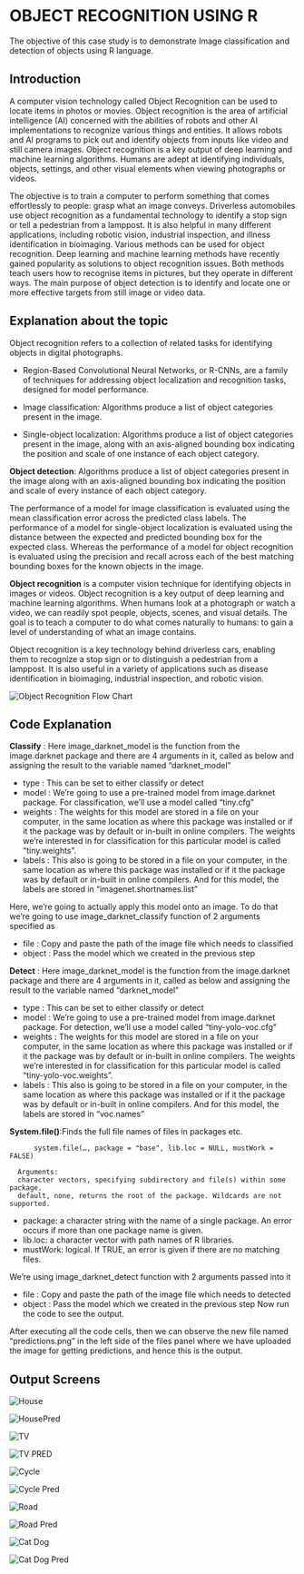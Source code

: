 
# OBJECT RECOGNITION USING R

The objective of this case study is to demonstrate Image classification and detection of objects using R language. 


## Introduction
A computer vision technology called Object Recognition can be used to locate items in photos or movies. Object recognition is the area of artificial intelligence (AI) concerned with the abilities of robots and other AI implementations to recognize various things and entities. It allows robots and AI programs to pick out and identify objects from inputs like video and still camera images. Object recognition is a key output of deep learning and machine learning algorithms. Humans are adept at identifying individuals, objects, settings, and other visual elements when viewing photographs or videos. 

The objective is to train a computer to perform something that comes effortlessly to people: grasp what an image conveys. Driverless automobiles use object recognition as a fundamental technology to identify a stop sign or tell a pedestrian from a lamppost. It is also helpful in many different applications, including robotic vision, industrial inspection, and illness identification in bioimaging. Various methods can be used for object recognition. Deep learning and machine learning methods have recently gained popularity as solutions to object recognition issues. Both methods teach users how to recognise items in pictures, but they operate in different ways. The main purpose of object detection is to identify and locate one or more effective targets from still image or video data. 

## Explanation about the topic
Object recognition  refers to a collection of related tasks for identifying objects in digital photographs.

- Region-Based Convolutional Neural Networks, or R-CNNs, are a family of techniques for addressing object localization and recognition tasks, designed for model performance.

- Image classification: Algorithms produce a list of object categories present in the image.

- Single-object localization: Algorithms produce a list of object categories present in the image, along with an axis-aligned bounding box indicating the position and scale of one instance of each object category.


**Object detection**: Algorithms produce a list of object categories present in the image along with an axis-aligned bounding box indicating the position and scale of every instance of each object category.

The performance of a model for image classification is evaluated using the mean classification error across the predicted class labels. The performance of a model for single-object localization is evaluated using the distance between the expected and predicted bounding box for the expected class. Whereas the performance of a model for object recognition is evaluated using the precision and recall across each of the best matching bounding boxes for the known objects in the image.

**Object recognition** is a computer vision technique for identifying objects in images or videos. Object recognition is a key output of deep learning and machine learning algorithms. When humans look at a photograph or watch a video, we can readily spot people, objects, scenes, and visual details. The goal is to teach a computer to do what comes naturally to humans: to gain a level of understanding of what an image contains.

Object recognition is a key technology behind driverless cars, enabling them to recognize a stop sign or to distinguish a pedestrian from a lamppost. It is also useful in a variety of applications such as disease identification in bioimaging, industrial inspection, and robotic vision.

![Object Recognition Flow Chart](https://i.postimg.cc/d3PxJVPm/1.png)


## Code Explanation
**Classify** : Here image_darknet_model is the function from the image.darknet package and there are 4 arguments in it, called as below and assigning the result to the variable named “darknet_model”

- type : This can be set to either classify or detect
- model : We’re going to use a pre-trained model from image.darknet package. For classification, we’ll use a model called “tiny.cfg”
- weights : The weights for this model are stored in a file on your computer, in the same location as where this package was installed or if it the package was by default or in-built in online compilers. The weights we’re interested in for classification for this particular model is called “tiny.weights”.
- labels : This also is going to be stored in a file on your computer, in the same location as where this package was installed or if it the package was by default or in-built in online compilers. And for this model, the labels are stored in “imagenet.shortnames.list”

Here, we’re going to actually apply this model onto an image. To do that we’re going to use image_darknet_classify function of 2 arguments specified as
- file :  Copy and paste the path of the image file which needs to classified
- object : Pass the model which we created in the previous step

**Detect** : Here image_darknet_model is the function from the image.darknet package and there are 4 arguments in it, called as below and assigning the result to the variable named “darknet_model”

- type : This can be set to either classify or detect
- model : We’re going to use a pre-trained model from image.darknet package. For detection, we’ll use a model called “tiny-yolo-voc.cfg”
- weights : The weights for this model are stored in a file on your computer, in the same location as where this package was installed or if it the package was by default or in-built in online compilers. The weights we’re interested in for classification for this particular model is called “tiny-yolo-voc.weights”.
- labels : This also is going to be stored in a file on your computer, in the same location as where this package was installed or if it the package was by default or in-built in online compilers. And for this model, the labels are stored in “voc.names”

**System.file()**:Finds the full file names of files in packages etc.

          system.file(…, package = "base", lib.loc = NULL, mustWork = FALSE)

      Arguments:
      character vectors, specifying subdirectory and file(s) within some package.
      default, none, returns the root of the package. Wildcards are not supported.

- package: a character string with the name of a single package. An error occurs if more than one package name is given.
- lib.loc: a character vector with path names of R libraries. 
- mustWork: logical. If TRUE, an error is given if there are no matching files.

We’re using image_darknet_detect function with 2 arguments passed into it

- file :  Copy and paste the path of the image file which needs to detected
- object : Pass the model which we created in the previous step
Now run the code to see the output.

After executing all the code cells, then we can observe the new file named “predictions.png”  in the left side of the files panel where we have uploaded the image for getting predictions, and hence this is the output.

## Output Screens
![House](https://i.postimg.cc/5NqL7NPd/house.png)

![HousePred](https://i.postimg.cc/RZ5pfFNk/house-pred.jpg)


![TV](https://i.postimg.cc/6Qs7tkbL/TV.jpg)

![TV PRED](https://i.postimg.cc/2yJkTWPF/TV-PRED.jpg)


![Cycle](https://i.postimg.cc/R09Hcr1C/cycle.jpg)

![Cycle Pred](https://i.postimg.cc/mg79zZH6/cycle-pred.png)


![Road](https://i.postimg.cc/fR3NBkKB/road.jpg)

![Road Pred](https://i.postimg.cc/3xGqkG95/road-pred.jpg)


![Cat Dog](https://i.postimg.cc/NfCyK9F4/cat.jpg)

![Cat Dog Pred](https://i.postimg.cc/Tw2Gj0HW/catpred.jpg)
